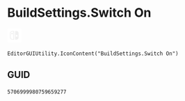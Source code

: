 # BuildSettings.Switch On
![](/img/BuildSettings.Switch%20On.png)

``` CSharp
EditorGUIUtility.IconContent("BuildSettings.Switch On")
```
## GUID
```
5706999980759659277
```
